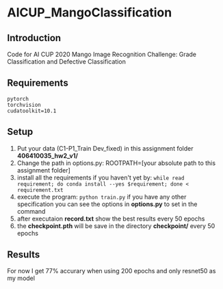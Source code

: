 # AICUP_MangoClassification

## Introduction

Code for AI CUP 2020 Mango Image Recognition Challenge: Grade Classification and Defective Classification

## Requirements

```
pytorch
torchvision
cudatoolkit=10.1
```

## Setup

1. Put your data (C1-P1_Train Dev_fixed) in this assignment folder **406410035_hw2_v1/**
2. Change the path in options.py: ROOTPATH=[your absolute path to this assignment folder]
3. install all the requirements if you haven't yet by: `while read requirement; do conda install --yes $requirement; done < requirement.txt`
4. execute the program: `python train.py` if you have any other specification you can see the options in **options.py** to set in the command
5. after executaion **record.txt** show the best results every 50 epochs
6. the **checkpoint.pth** will be save in the directory **checkpoint/** every 50 epochs

## Results

For now I get 77% accurary when using 200 epochs and only resnet50 as my model